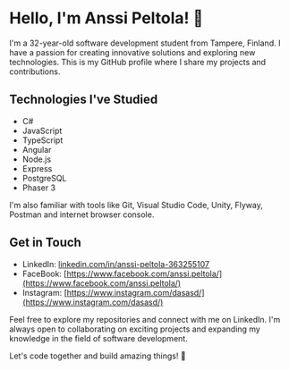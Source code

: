 # Hello, I'm Anssi Peltola! 👋

I'm a 32-year-old software development student from Tampere, Finland. I have a passion for creating innovative solutions and exploring new technologies. This is my GitHub profile where I share my projects and contributions.

## Technologies I've Studied

- C#
- JavaScript
- TypeScript
- Angular
- Node.js
- Express
- PostgreSQL
- Phaser 3

I'm also familiar with tools like Git, Visual Studio Code, Unity, Flyway, Postman and internet browser console.

## Get in Touch

- LinkedIn: [linkedin.com/in/anssi-peltola-363255107](https://www.linkedin.com/in/anssi-peltola-363255107/)
- FaceBook: [https://www.facebook.com/anssi.peltola/](https://www.facebook.com/anssi.peltola/)
- Instagram: [https://www.instagram.com/dasasd/](https://www.instagram.com/dasasd/)

Feel free to explore my repositories and connect with me on LinkedIn. I'm always open to collaborating on exciting projects and expanding my knowledge in the field of software development.

Let's code together and build amazing things! 🚀
